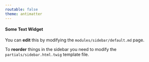 ```yaml
---
routable: false
theme: antimatter
---
```


#### Some Text Widget

You can **edit** this by modifying the `modules/sidebar/default.md` page. 

To **reorder** things in the sidebar you need to modify the `partials/sidebar.html.twig` template file.


